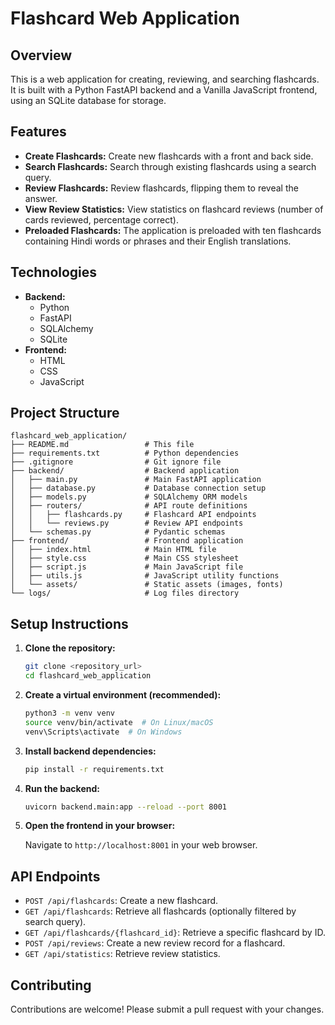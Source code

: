 # Flashcard Web Application

## Overview

This is a web application for creating, reviewing, and searching flashcards. It is built with a Python FastAPI backend and a Vanilla JavaScript frontend, using an SQLite database for storage.

## Features

*   **Create Flashcards:** Create new flashcards with a front and back side.
*   **Search Flashcards:** Search through existing flashcards using a search query.
*   **Review Flashcards:** Review flashcards, flipping them to reveal the answer.
*   **View Review Statistics:** View statistics on flashcard reviews (number of cards reviewed, percentage correct).
*   **Preloaded Flashcards:** The application is preloaded with ten flashcards containing Hindi words or phrases and their English translations.

## Technologies

*   **Backend:**
    *   Python
    *   FastAPI
    *   SQLAlchemy
    *   SQLite
*   **Frontend:**
    *   HTML
    *   CSS
    *   JavaScript

## Project Structure

```
flashcard_web_application/
├── README.md                 # This file
├── requirements.txt          # Python dependencies
├── .gitignore                # Git ignore file
├── backend/                  # Backend application
│   ├── main.py               # Main FastAPI application
│   ├── database.py           # Database connection setup
│   ├── models.py             # SQLAlchemy ORM models
│   ├── routers/              # API route definitions
│   │   ├── flashcards.py     # Flashcard API endpoints
│   │   └── reviews.py        # Review API endpoints
│   └── schemas.py            # Pydantic schemas
├── frontend/                 # Frontend application
│   ├── index.html            # Main HTML file
│   ├── style.css             # Main CSS stylesheet
│   ├── script.js             # Main JavaScript file
│   ├── utils.js              # JavaScript utility functions
│   └── assets/               # Static assets (images, fonts)
└── logs/                     # Log files directory
```

## Setup Instructions

1.  **Clone the repository:**

    ```bash
    git clone <repository_url>
    cd flashcard_web_application
    ```

2.  **Create a virtual environment (recommended):**

    ```bash
    python3 -m venv venv
    source venv/bin/activate  # On Linux/macOS
    venv\Scripts\activate  # On Windows
    ```

3.  **Install backend dependencies:**

    ```bash
    pip install -r requirements.txt
    ```

4.  **Run the backend:**

    ```bash
    uvicorn backend.main:app --reload --port 8001
    ```

5.  **Open the frontend in your browser:**

    Navigate to `http://localhost:8001` in your web browser.

## API Endpoints

*   `POST /api/flashcards`: Create a new flashcard.
*   `GET /api/flashcards`: Retrieve all flashcards (optionally filtered by search query).
*   `GET /api/flashcards/{flashcard_id}`: Retrieve a specific flashcard by ID.
*   `POST /api/reviews`: Create a new review record for a flashcard.
*   `GET /api/statistics`: Retrieve review statistics.

## Contributing

Contributions are welcome! Please submit a pull request with your changes.